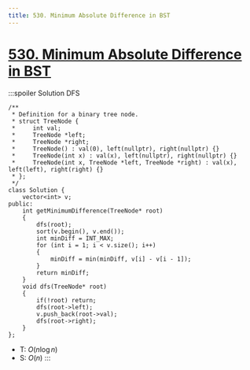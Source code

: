 ```yaml
---
title: 530. Minimum Absolute Difference in BST
---
```


# [530\. Minimum Absolute Difference in BST](https://leetcode.com/problems/minimum-absolute-difference-in-bst/)

:::spoiler Solution DFS
```
/**
 * Definition for a binary tree node.
 * struct TreeNode {
 *     int val;
 *     TreeNode *left;
 *     TreeNode *right;
 *     TreeNode() : val(0), left(nullptr), right(nullptr) {}
 *     TreeNode(int x) : val(x), left(nullptr), right(nullptr) {}
 *     TreeNode(int x, TreeNode *left, TreeNode *right) : val(x), left(left), right(right) {}
 * };
 */
class Solution {
    vector<int> v;
public:
    int getMinimumDifference(TreeNode* root)
    {
        dfs(root);
        sort(v.begin(), v.end());
        int minDiff = INT_MAX;
        for (int i = 1; i < v.size(); i++)
        {
            minDiff = min(minDiff, v[i] - v[i - 1]);
        }
        return minDiff;
    }
    void dfs(TreeNode* root)
    {
        if(!root) return;
        dfs(root->left);
        v.push_back(root->val);
        dfs(root->right);
    }
};
```
- T: $O(n \log n)$
- S: $O(n)$
:::
